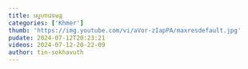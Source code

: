 ```yaml
---
title: ស្នេហាវេទមន្ត
categories: ['Khmer']
thumb: 'https://img.youtube.com/vi/aVor-zIapPA/maxresdefault.jpg'
pudate: 2024-07-12T20:23:21
videos: 2024-07-12-20-22-09
author: tin-sokhavuth
---
```

